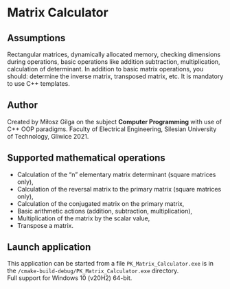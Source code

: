 # Matrix Calculator

## Assumptions
Rectangular matrices, dynamically allocated memory, checking dimensions during operations, basic operations like addition subtraction, multiplication, calculation of determinant. In addition to basic matrix operations, you should: determine the inverse matrix, transposed matrix, etc. It is mandatory to use C++ templates.

## Author
Created by Miłosz Gilga on the subject **Computer Programming** with use of C++ OOP paradigms. Faculty of Electrical Engineering, Silesian University of Technology, Gliwice 2021.

## Supported mathematical operations
* Calculation of the “n” elementary matrix determinant (square matrices only),
* Calculation of the reversal matrix to the primary matrix (square matrices only),
* Calculation of the conjugated matrix on the primary matrix,
* Basic arithmetic actions (addition, subtraction, multiplication),
* Multiplication of the matrix by the scalar value,
* Transpose a matrix.

## Launch application
This application can be started from a file `PK_Matrix_Calculator.exe` is in the `/cmake-build-debug/PK_Matrix_Calculator.exe` directory. <br>
Full support for Windows 10 (v20H2) 64-bit.
